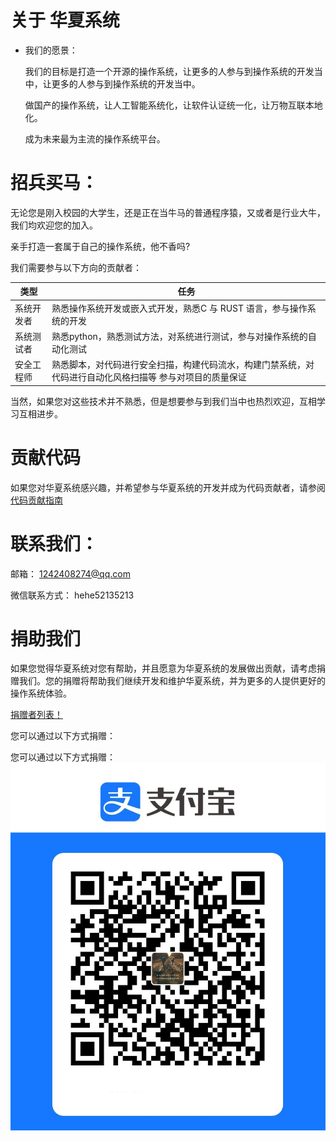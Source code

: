 # 关于 华夏系统
- 我们的愿景：

  我们的目标是打造一个开源的操作系统，让更多的人参与到操作系统的开发当中，让更多的人参与到操作系统的开发当中。

  做国产的操作系统，让人工智能系统化，让软件认证统一化，让万物互联本地化。

  成为未来最为主流的操作系统平台。
# 招兵买马：

  无论您是刚入校园的大学生，还是正在当牛马的普通程序猿，又或者是行业大牛，我们均欢迎您的加入。

  亲手打造一套属于自己的操作系统，他不香吗?

  我们需要参与以下方向的贡献者：

|类型|任务|
|--|--|
|系统开发者 |熟悉操作系统开发或嵌入式开发，熟悉C 与 RUST 语言，参与操作系统的开发|
|系统测试者|熟悉python，熟悉测试方法，对系统进行测试，参与对操作系统的自动化测试|
|安全工程师|熟悉脚本，对代码进行安全扫描，构建代码流水，构建门禁系统，对代码进行自动化风格扫描等 参与对项目的质量保证|

  当然，如果您对这些技术并不熟悉，但是想要参与到我们当中也热烈欢迎，互相学习互相进步。

# 贡献代码

如果您对华夏系统感兴趣，并希望参与华夏系统的开发并成为代码贡献者，请参阅[代码贡献指南](../2.贡献文档/2.代码贡献指南.md)
# 联系我们：

  邮箱：        1242408274@qq.com

  微信联系方式：  hehe52135213

# 捐助我们

如果您觉得华夏系统对您有帮助，并且愿意为华夏系统的发展做出贡献，请考虑捐赠我们。您的捐赠将帮助我们继续开发和维护华夏系统，并为更多的人提供更好的操作系统体验。

[捐赠者列表！](./2.组织捐赠状况.md)

您可以通过以下方式捐赠：

您可以通过以下方式捐赠：[![支付宝](1.文档图片/捐赠.jpg)](#捐赠-支付宝)


